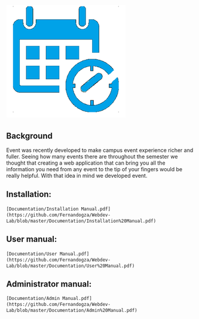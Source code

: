 ![alt tag](https://raw.githubusercontent.com/Fernandogza/Webdev-Lab/master/web/img/logo2.png)
===========

Background
-------
Event was recently developed to make campus event experience richer and fuller. Seeing how many events there are throughout the semester we thought that creating a web application that can bring you all the information you need from any event to the tip of your fingers would be really helpful. With that idea in mind we developed event.

Installation:
-----------
```
[Documentation/Installation Manual.pdf] (https://github.com/Fernandogza/Webdev-Lab/blob/master/Documentation/Installation%20Manual.pdf)
```

User manual:
-----------
```
[Documentation/User Manual.pdf] (https://github.com/Fernandogza/Webdev-Lab/blob/master/Documentation/User%20Manual.pdf)
```

Administrator manual:
-----------
```
[Documentation/Admin Manual.pdf] (https://github.com/Fernandogza/Webdev-Lab/blob/master/Documentation/Admin%20Manual.pdf)
```
